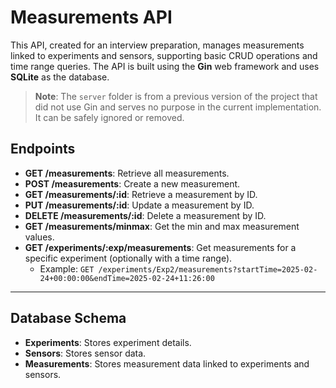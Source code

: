 # Measurements API

This API, created for an interview preparation, manages measurements linked to experiments and sensors, supporting basic CRUD operations and time range queries. The API is built using the **Gin** web framework and uses **SQLite** as the database.

> **Note**: The `server` folder is from a previous version of the project that did not use Gin and serves no purpose in the current implementation. It can be safely ignored or removed.


## Endpoints

- **GET /measurements**: Retrieve all measurements.
- **POST /measurements**: Create a new measurement.
- **GET /measurements/:id**: Retrieve a measurement by ID.
- **PUT /measurements/:id**: Update a measurement by ID.
- **DELETE /measurements/:id**: Delete a measurement by ID.
- **GET /measurements/minmax**: Get the min and max measurement values.
- **GET /experiments/:exp/measurements**: Get measurements for a specific experiment (optionally with a time range).
  - Example: `GET /experiments/Exp2/measurements?startTime=2025-02-24+00:00:00&endTime=2025-02-24+11:26:00`

---

## Database Schema
- **Experiments**: Stores experiment details.
- **Sensors**: Stores sensor data.
- **Measurements**: Stores measurement data linked to experiments and sensors.
